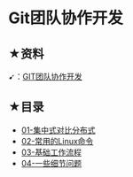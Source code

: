 # Git团队协作开发

## ★资料

➹：[GIT团队协作开发](http://www.javascriptpeixun.cn/course/1428)

## ★目录

- [01-集中式对比分布式](./01.md)
- [02-常用的Linux命令](./02.md)
- [03-基础工作流程](./03.md)
- [04-一些细节问题](./04.md)